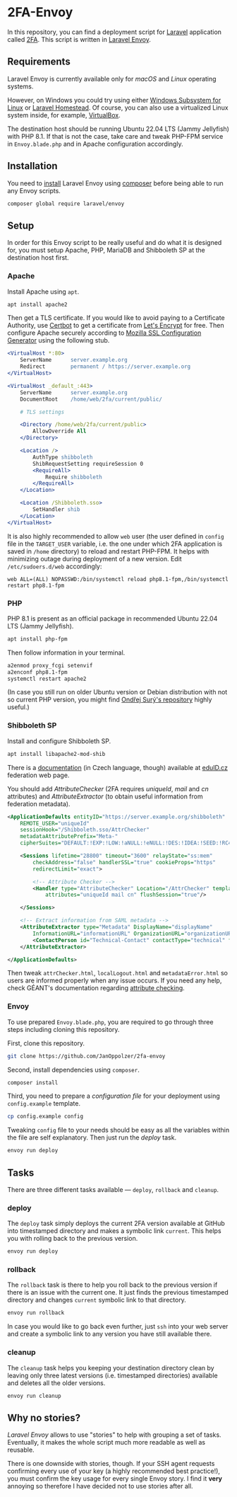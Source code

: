 # 2FA-Envoy

In this repository, you can find a deployment script for [Laravel](https://laravel.com) application called [2FA](https://github.com/JanOppolzer/2fa-laravel). This script is written in [Laravel Envoy](https://laravel.com/docs/9.x/envoy).

## Requirements

Laravel Envoy is currently available only for _macOS_ and _Linux_ operating systems.

However, on Windows you could try using either [Windows Subsystem for Linux](https://docs.microsoft.com/en-us/windows/wsl/install-win10) or [Laravel Homestead](https://laravel.com/docs/9.x/homestead). Of course, you can also use a virtualized Linux system inside, for example, [VirtualBox](https://www.virtualbox.org).

The destination host should be running Ubuntu 22.04 LTS (Jammy Jellyfish) with PHP 8.1. If that is not the case, take care and tweak PHP-FPM service in `Envoy.blade.php` and in Apache configuration accordingly.

## Installation

You need to [install](https://laravel.com/docs/9.x/envoy#installation) Laravel Envoy using [composer](https://getcomposer.org) before being able to run any Envoy scripts.

```bash
composer global require laravel/envoy
```

## Setup

In order for this Envoy script to be really useful and do what it is designed for, you must setup Apache, PHP, MariaDB and Shibboleth SP at the destination host first.

### Apache

Install Apache using `apt`.

```bash
apt install apache2
```

Then get a TLS certificate. If you would like to avoid paying to a Certificate Authority, use [Certbot](https://certbot.eff.org) to get a certificate from [Let's Encrypt](https://letsencrypt.org) for free. Then configure Apache securely according to [Mozilla SSL Configuration Generator](https://ssl-config.mozilla.org/#server=apache) using the following stub.

```apache
<VirtualHost *:80>
    ServerName      server.example.org
    Redirect        permanent / https://server.example.org
</VirtualHost>

<VirtualHost _default_:443>
    ServerName      server.example.org
    DocumentRoot    /home/web/2fa/current/public/

    # TLS settings

    <Directory /home/web/2fa/current/public>
        AllowOverride All
    </Directory>

    <Location />
        AuthType shibboleth
        ShibRequestSetting requireSession 0
        <RequireAll>
            Require shibboleth
        </RequireAll>
    </Location>

    <Location /Shibboleth.sso>
        SetHandler shib
    </Location>
</VirtualHost>
```

It is also highly recommended to allow `web` user (the user defined in `config` file in the `TARGET_USER` variable, i.e. the one under which 2FA application is saved in `/home` directory) to reload and restart PHP-FPM. It helps with minimizing outage during deployment of a new version. Edit `/etc/sudoers.d/web` accordingly:

```
web ALL=(ALL) NOPASSWD:/bin/systemctl reload php8.1-fpm,/bin/systemctl restart php8.1-fpm
```

### PHP

PHP 8.1 is present as an official package in recommended Ubuntu 22.04 LTS (Jammy Jellyfish).

```bash
apt install php-fpm
```

Then follow information in your terminal.

```bash
a2enmod proxy_fcgi setenvif
a2enconf php8.1-fpm
systemctl restart apache2
```

(In case you still run on older Ubuntu version or Debian distribution with not so current PHP version, you might find [Ondřej Surý's repository](https://launchpad.net/~ondrej/+archive/ubuntu/php) highly useful.)

### Shibboleth SP

Install and configure Shibboleth SP.

```bash
apt install libapache2-mod-shib
```

There is a [documentation](https://www.eduid.cz/cs/tech/sp/shibboleth) (in Czech language, though) available at [eduID.cz](https://www.eduid.cz/cs/tech/sp/shibboleth) federation web page.

You should add _AttributeChecker_ (2FA requires _uniqueId_, _mail_ and _cn_ attributes) and _AttributeExtractor_ (to obtain useful information from federation metadata).

```xml
<ApplicationDefaults entityID="https://server.example.org/shibboleth"
    REMOTE_USER="uniqueId"
    sessionHook="/Shibboleth.sso/AttrChecker"
    metadataAttributePrefix="Meta-"
    cipherSuites="DEFAULT:!EXP:!LOW:!aNULL:!eNULL:!DES:!IDEA:!SEED:!RC4:!3DES:!kRSA:!SSLv2:!SSLv3:!TLSv1:!TLSv1.1">

    <Sessions lifetime="28800" timeout="3600" relayState="ss:mem"
        checkAddress="false" handlerSSL="true" cookieProps="https"
        redirectLimit="exact">

        <!-- Attribute Checker -->
        <Handler type="AttributeChecker" Location="/AttrChecker" template="attrChecker.html"
            attributes="uniqueId mail cn" flushSession="true"/>

    </Sessions>

    <!-- Extract information from SAML metadata -->
    <AttributeExtractor type="Metadata" DisplayName="displayName"
        InformationURL="informationURL" OrganizationURL="organizationURL">
        <ContactPerson id="Technical-Contact" contactType="technical" formatter="$EmailAddress"/>
    </AttributeExtractor>

</ApplicationDefaults>
```

Then tweak `attrChecker.html`, `localLogout.html` and `metadataError.html` so users are informed properly when any issue occurs. If you need any help, check GÉANT's documentation regarding [attribute checking](https://wiki.geant.org/display/eduGAIN/How+to+configure+Shibboleth+SP+attribute+checker).

### Envoy

To use prepared `Envoy.blade.php`, you are required to go through three steps including cloning this repository.

First, clone this repository.

```bash
git clone https://github.com/JanOppolzer/2fa-envoy
```

Second, install dependencies using `composer`.

```bash
composer install
```

Third, you need to prepare a _configuration file_ for your deployment using `config.example` template.

```bash
cp config.example config
```

Tweaking `config` file to your needs should be easy as all the variables within the file are self explanatory. Then just run the _deploy_ task.

```bash
envoy run deploy
```

## Tasks

There are three different tasks available — `deploy`, `rollback` and `cleanup`.

### deploy

The `deploy` task simply deploys the current 2FA version available at GitHub into timestamped directory and makes a symbolic link `current`. This helps you with rolling back to the previous version.

```bash
envoy run deploy
```

### rollback

The `rollback` task is there to help you roll back to the previous version if there is an issue with the current one. It just finds the previous timestamped directory and changes `current` symbolic link to that directory.

```bash
envoy run rollback
```

In case you would like to go back even further, just `ssh` into your web server and create a symbolic link to any version you have still available there.

### cleanup

The `cleanup` task helps you keeping your destination directory clean by leaving only three latest versions (i.e. timestamped directories) available and deletes all the older versions.

```bash
envoy run cleanup
```

## Why no stories?

_Laravel Envoy_ allows to use "stories" to help with grouping a set of tasks. Eventually, it makes the whole script much more readable as well as reusable.

There is one downside with stories, though. If your SSH agent requests confirming every use of your key (a highly recommended best practice!), you must confirm the key usage for every single Envoy story. I find it **very** annoying so therefore I have decided not to use stories after all.
